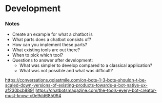 Development
===========

### Notes

-	Create an example for what a chatbot is
-	What parts does a chatbot consists of?
-	How can you implement these parts?
-	What existing tools are out there?
-	When to pick which tool?
-	Questions to answer after development:
	-	What was simpler to develop compared to a classical application?
	-	What was not possible and what was difficult?

https://conversations.golastmile.com/on-bots-1-3-bots-shouldn-t-be-scaled-down-versions-of-existing-products-towards-a-bot-native-ux-af230bcb8891
https://chatbotsmagazine.com/the-tools-every-bot-creator-must-know-c0e9dd685094
